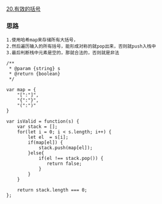 [20.有效的括号](https://leetcode-cn.com/problems/valid-parentheses/submissions/)

### 思路
```
1.使用哈希map来存储所有大括号，
2.然后遍历输入的所有括号，能形成对称的就pop出来，否则就push入栈中
3.最后判断栈中元素是空的，那就合法的，否则就是非法

```

```
/**
 * @param {string} s
 * @return {boolean}
 */

var map = {
    "[":"]",
    "{":"}",
    "(":")"
}

var isValid = function(s) {
    var stack = [];
    for(let i = 0; i < s.length; i++) {
        let el  = s[i];
        if(map[el]) {
            stack.push(map[el]);
        }else{
            if(el !== stack.pop()) {
               return false;
            }
        }
    }
    
    return stack.length === 0;
};
```
